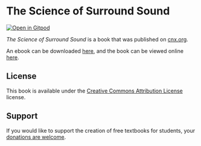 # The Science of Surround Sound

[![Open in Gitpod](https://gitpod.io/button/open-in-gitpod.svg)](https://gitpod.io/from-referrer/)

_The Science of Surround Sound_ is a book that was published on [cnx.org](https://cnx.org/).

An ebook can be downloaded [here](https://github.com/cnx-user-books/cnxbook-the-science-of-surround-sound/releases/latest), and the book can be viewed online [here](https://github.com/cnx-user-books/cnxbook-the-science-of-surround-sound/releases/latest).

## License
This book is available under the [Creative Commons Attribution License](./LICENSE) license.

## Support
If you would like to support the creation of free textbooks for students, your [donations are welcome](https://riceconnect.rice.edu/donation/support-openstax-banner).

